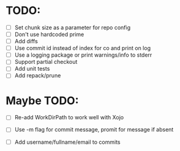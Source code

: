 # TODO:
- [ ] Set chunk size as a parameter for repo config
- [ ] Don't use hardcoded prime
- [ ] Add diffs
- [ ] Use commit id instead of index for co and print on log
- [ ] Use a logging package or print warnings/info to stderr
- [ ] Support partial checkout
- [ ] Add unit tests
- [ ] Add repack/prune

# Maybe TODO:
- [ ] Re-add WorkDirPath to work well with Xojo
- [ ] Use -m flag for commit message, promit for message if absent
- [ ] Add username/fullname/email to commits


